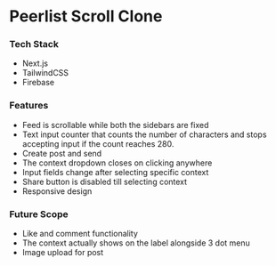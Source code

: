 <h1>Peerlist Scroll Clone </h1>


<h3>Tech Stack </h3>

- Next.js
- TailwindCSS
- Firebase

<h3>Features </h3>

- Feed is scrollable while both the sidebars are fixed
- Text input counter that counts the number of characters and stops accepting input if the count reaches 280.
- Create post and send
- The context dropdown closes on clicking anywhere
- Input fields change after selecting specific context
- Share button is disabled till selecting context
- Responsive design

<h3> Future Scope </h3>

- Like and comment functionality
- The context actually shows on the label alongside 3 dot menu
- Image upload for post

